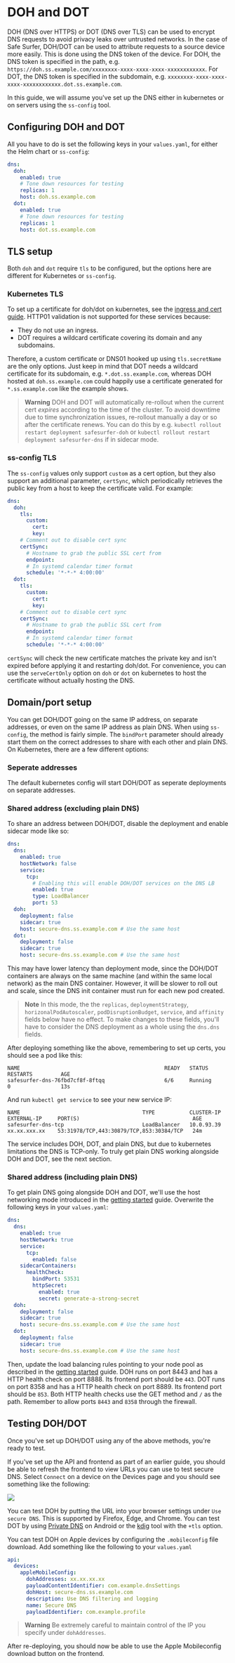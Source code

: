 # DOH and DOT
DOH (DNS over HTTPS) or DOT (DNS over TLS) can be used to encrypt DNS requests to avoid privacy leaks over untrusted networks. In the case of Safe Surfer, DOH/DOT can be used to attribute requests to a source device more easily. This is done using the DNS token of the device. For DOH, the DNS token is specified in the path, e.g. `https://doh.ss.example.com/xxxxxxxx-xxxx-xxxx-xxxx-xxxxxxxxxxxx`. For DOT, the DNS token is specified in the subdomain, e.g. `xxxxxxxx-xxxx-xxxx-xxxx-xxxxxxxxxxxx.dot.ss.example.com`.

In this guide, we will assume you've set up the DNS either in kubernetes or on servers using the `ss-config` tool.

## Configuring DOH and DOT
All you have to do is set the following keys in your `values.yaml`, for either the Helm chart or `ss-config`:

```yaml
dns:
  doh:
    enabled: true
    # Tone down resources for testing
    replicas: 1
    host: doh.ss.example.com
  dot:
    enabled: true
    # Tone down resources for testing
    replicas: 1
    host: dot.ss.example.com
```

## TLS setup

Both `doh` and `dot` require `tls` to be configured, but the options here are different for Kubernetes or `ss-config`.

### Kubernetes TLS
To set up a certificate for doh/dot on kubernetes, see the [ingress and cert guide](./ingress-and-cert-setup.md). HTTP01 validation is not supported for these services because:
- They do not use an ingress.
- DOT requires a wildcard certificate covering its domain and any subdomains.

Therefore, a custom certificate or DNS01 hooked up using `tls.secretName` are the only options. Just keep in mind that DOT needs a wildcard certificate for its subdomain, e.g. `*.dot.ss.example.com`, whereas DOH hosted at `doh.ss.example.com` could happily use a certificate generated for `*.ss.example.com` like the example shows.

> **Warning**
> DOH and DOT will automatically re-rollout when the current cert *expires* according to the time of the cluster. To avoid downtime due to time synchronization issues, re-rollout manually a day or so after the certificate renews. You can do this by e.g. `kubectl rollout restart deployment safesurfer-doh` or `kubectl rollout restart deployment safesurfer-dns` if in sidecar mode.

### ss-config TLS
The `ss-config` values only support `custom` as a cert option, but they also support an additional parameter, `certSync`, which periodically retrieves the public key from a host to keep the certificate valid. For example:

```yaml
dns:
  doh:
    tls:
      custom:
        cert:
        key:
    # Comment out to disable cert sync
    certSync:
      # Hostname to grab the public SSL cert from
      endpoint:
      # In systemd calendar timer format
      schedule: '*-*-* 4:00:00'
  dot:
    tls:
      custom:
        cert:
        key:
    # Comment out to disable cert sync
    certSync:
      # Hostname to grab the public SSL cert from
      endpoint:
      # In systemd calendar timer format
      schedule: '*-*-* 4:00:00'
```

`certSync` will check the new certificate matches the private key and isn't expired before applying it and restarting doh/dot. For convenience, you can use the `serveCertOnly` option on `doh` or `dot` on kubernetes to host the certificate without actually hosting the DNS.

## Domain/port setup
You can get DOH/DOT going on the same IP address, on separate addresses, or even on the same IP address as plain DNS. When using `ss-config`, the method is fairly simple. The `bindPort` parameter should already start them on the correct addresses to share with each other and plain DNS. On Kubernetes, there are a few different options:

### Seperate addresses
The default kubernetes config will start DOH/DOT as seperate deployments on separate addresses.

### Shared address (excluding plain DNS)
To share an address between DOH/DOT, disable the deployment and enable sidecar mode like so:

```yaml
dns:
  dns:
    enabled: true
    hostNetwork: false
    service:
      tcp:
        # Enabling this will enable DOH/DOT services on the DNS LB
        enabled: true
        type: LoadBalancer
        port: 53
  doh:
    deployment: false
    sidecar: true
    host: secure-dns.ss.example.com # Use the same host
  dot:
    deployment: false
    sidecar: true
    host: secure-dns.ss.example.com # Use the same host
```

This may have lower latency than deployment mode, since the DOH/DOT containers are always on the same machine (and within the same local network) as the main DNS container. However, it will be slower to roll out and scale, since the DNS init container must run for each new pod created.

> **Note**
> In this mode, the the `replicas`, `deploymentStrategy`, `horizonalPodAutoscaler`, `podDisruptionBudget`, `service`, and `affinity` fields below have no effect. To make changes to these fields, you'll have to consider the DNS deployment as a whole using the `dns.dns` fields.

After deploying something like the above, remembering to set up certs, you should see a pod like this:

```
NAME                                              READY   STATUS        RESTARTS         AGE
safesurfer-dns-76fbd7cf8f-8ftqq                   6/6     Running       0                13s
```

And run `kubectl get service` to see your new service IP:

```
NAME                                       TYPE           CLUSTER-IP     EXTERNAL-IP     PORT(S)                                    AGE
safesurfer-dns-tcp                         LoadBalancer   10.0.93.39     xx.xx.xxx.xx    53:31978/TCP,443:30879/TCP,853:30384/TCP   24m
```

The service includes DOH, DOT, and plain DNS, but due to kubernetes limitations the DNS is TCP-only. To truly get plain DNS working alongside DOH and DOT, see the next section.

### Shared address (including plain DNS)
To get plain DNS going alongside DOH and DOT, we'll use the host networking mode introduced in the [getting started](./getting-started.md) guide. Overwrite the following keys in your `values.yaml`:

```yaml
dns:
  dns:
    enabled: true
    hostNetwork: true
    service:
      tcp:
        enabled: false
    sidecarContainers:
      healthCheck:
        bindPort: 53531
        httpSecret:
          enabled: true
          secret: generate-a-strong-secret
  doh:
    deployment: false
    sidecar: true
    host: secure-dns.ss.example.com # Use the same host
  dot:
    deployment: false
    sidecar: true
    host: secure-dns.ss.example.com # Use the same host
```

Then, update the load balancing rules pointing to your node pool as described in the [getting started](./getting-started.md) guide. DOH runs on port 8443 and has a HTTP health check on port 8888. Its frontend port should be `443`. DOT runs on port 8358 and has a HTTP health check on port 8889. Its frontend port should be `853`. Both HTTP health checks use the GET method and `/` as the path. Remember to allow ports `8443` and `8358` through the firewall.

## Testing DOH/DOT
Once you've set up DOH/DOT using any of the above methods, you're ready to test.

If you've set up the API and frontend as part of an earlier guide, you should be able to refresh the frontend to view URLs you can use to test secure DNS. Select `Connect` on a device on the Devices page and you should see something like the following:

![](./img/dashboard-37.png)

You can test DOH by putting the URL into your browser settings under `Use secure DNS`. This is supported by Firefox, Edge, and Chrome. You can test DOT by using [Private DNS](https://support.google.com/android/answer/9654714?hl=en#zippy=%2Cprivate-dns) on Android or the [kdig](https://www.knot-dns.cz/docs/2.6/html/man_kdig.html) tool with the `+tls` option.

You can test DOH on Apple devices by configuring the `.mobileconfig` file download. Add something like the following to your `values.yaml`

```yaml
api:
  devices:
    appleMobileConfig:
      dohAddresses: xx.xx.xx.xx
      payloadContentIdentifier: com.example.dnsSettings
      dohHost: secure-dns.ss.example.com
      description: Use DNS filtering and logging
      name: Secure DNS
      payloadIdentifier: com.example.profile
```

> **Warning**
> Be extremely careful to maintain control of the IP you specify under `dohAddresses`.

After re-deploying, you should now be able to use the Apple Mobileconfig download button on the frontend.
